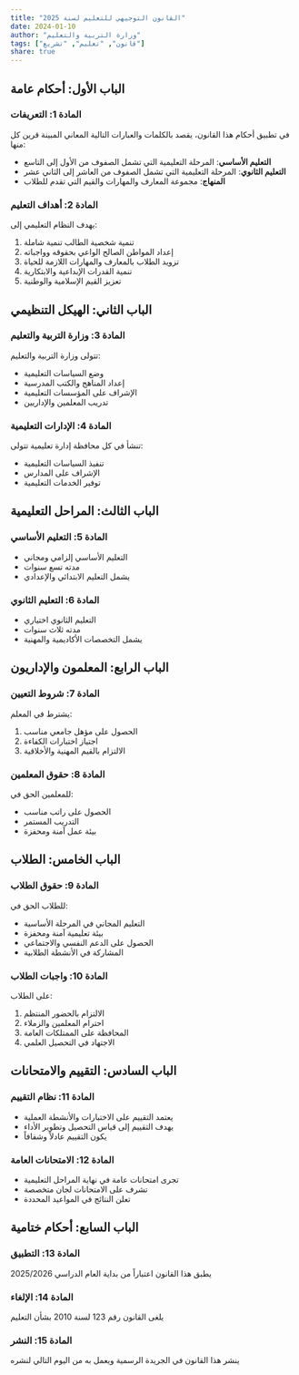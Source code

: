 ```yaml
---
title: "القانون التوجيهي للتعليم لسنة 2025"
date: 2024-01-10
author: "وزارة التربية والتعليم"
tags: ["قانون", "تعليم", "تشريع"]
share: true
---
```


## الباب الأول: أحكام عامة

### المادة 1: التعريفات
في تطبيق أحكام هذا القانون، يقصد بالكلمات والعبارات التالية المعاني المبينة قرين كل منها:

- **التعليم الأساسي**: المرحلة التعليمية التي تشمل الصفوف من الأول إلى التاسع
- **التعليم الثانوي**: المرحلة التعليمية التي تشمل الصفوف من العاشر إلى الثاني عشر
- **المنهاج**: مجموعة المعارف والمهارات والقيم التي تقدم للطلاب

### المادة 2: أهداف التعليم
يهدف النظام التعليمي إلى:

1. تنمية شخصية الطالب تنمية شاملة
2. إعداد المواطن الصالح الواعي بحقوقه وواجباته
3. تزويد الطلاب بالمعارف والمهارات اللازمة للحياة
4. تنمية القدرات الإبداعية والابتكارية
5. تعزيز القيم الإسلامية والوطنية

## الباب الثاني: الهيكل التنظيمي

### المادة 3: وزارة التربية والتعليم
تتولى وزارة التربية والتعليم:

- وضع السياسات التعليمية
- إعداد المناهج والكتب المدرسية
- الإشراف على المؤسسات التعليمية
- تدريب المعلمين والإداريين

### المادة 4: الإدارات التعليمية
تنشأ في كل محافظة إدارة تعليمية تتولى:

- تنفيذ السياسات التعليمية
- الإشراف على المدارس
- توفير الخدمات التعليمية

## الباب الثالث: المراحل التعليمية

### المادة 5: التعليم الأساسي
- التعليم الأساسي إلزامي ومجاني
- مدته تسع سنوات
- يشمل التعليم الابتدائي والإعدادي

### المادة 6: التعليم الثانوي
- التعليم الثانوي اختياري
- مدته ثلاث سنوات
- يشمل التخصصات الأكاديمية والمهنية

## الباب الرابع: المعلمون والإداريون

### المادة 7: شروط التعيين
يشترط في المعلم:

1. الحصول على مؤهل جامعي مناسب
2. اجتياز اختبارات الكفاءة
3. الالتزام بالقيم المهنية والأخلاقية

### المادة 8: حقوق المعلمين
للمعلمين الحق في:

- الحصول على راتب مناسب
- التدريب المستمر
- بيئة عمل آمنة ومحفزة

## الباب الخامس: الطلاب

### المادة 9: حقوق الطلاب
للطلاب الحق في:

- التعليم المجاني في المرحلة الأساسية
- بيئة تعليمية آمنة ومحفزة
- الحصول على الدعم النفسي والاجتماعي
- المشاركة في الأنشطة الطلابية

### المادة 10: واجبات الطلاب
على الطلاب:

1. الالتزام بالحضور المنتظم
2. احترام المعلمين والزملاء
3. المحافظة على الممتلكات العامة
4. الاجتهاد في التحصيل العلمي

## الباب السادس: التقييم والامتحانات

### المادة 11: نظام التقييم
- يعتمد التقييم على الاختبارات والأنشطة العملية
- يهدف التقييم إلى قياس التحصيل وتطوير الأداء
- يكون التقييم عادلاً وشفافاً

### المادة 12: الامتحانات العامة
- تجرى امتحانات عامة في نهاية المراحل التعليمية
- تشرف على الامتحانات لجان متخصصة
- تعلن النتائج في المواعيد المحددة

## الباب السابع: أحكام ختامية

### المادة 13: التطبيق
يطبق هذا القانون اعتباراً من بداية العام الدراسي 2025/2026

### المادة 14: الإلغاء
يلغى القانون رقم 123 لسنة 2010 بشأن التعليم

### المادة 15: النشر
ينشر هذا القانون في الجريدة الرسمية ويعمل به من اليوم التالي لنشره